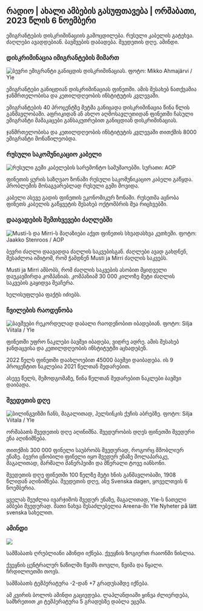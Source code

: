 ## რადიო \| ახალი ამბების გასუფთავება \| ორშაბათი, 2023 წლის 6 ნოემბერი

ემიგრანტების დისკრიმინაციის გამოცდილება. რუსული კაბელის გატეხვა. ძაღლები ავადდებიან. ბავშვების დაბადება. შვედეთის დღე. ამინდი.

### დისკრიმინაცია იმიგრანტების მიმართ

![ბევრი ემიგრანტი განიცდის დისკრიმინაციას. ფოტო: Mikko Ahmajärvi / Yle](https://images.cdn.yle.fi/image/upload/c_crop,h_2485,w_4419,x_0,y_114/ar_1.777777777777777,c_fill,g_2700,g_200,g_50,wdq_auto:eco/f_auto/fl_lossy/v1698074800/39-115894164df61298ec3e)

ემიგრანტები განიცდიან დისკრიმინაციას ფინეთში. ამის შესახებ ნათქვამია ჯანმრთელობისა და კეთილდღეობის ინსტიტუტის კვლევაში.

ემიგრანტების 40 პროცენტზე მეტმა განიცადა დისკრიმინაცია წინა წლის განმავლობაში. აფრიკიდან ან ახლო აღმოსავლეთიდან ფინეთში ჩასული ემიგრანტი მამაკაცები განსაკუთრებით განიცდიან დისკრიმინაციას.

ჯანმრთელობისა და კეთილდღეობის ინსტიტუტის კვლევაში თითქმის 8000 ემიგრანტი მონაწილეობდა.

### რუსული საკომუნიკაციო კაბელი

![რუსული გემი კაბელების სარემონტო სამუშაოებში. სურათი: AOP](https://images.cdn.yle.fi/image/upload/c_crop,h_3283,w_5838,x_0,y_380/ar_1.7777777777777777,c_fill,g_faces,h_675,w_q_120/f_auto/fl_lossy/v1699268142/39-11962776548c5acae94c)

ფინეთის ყურის საზღვაო ზონაში რუსული საკომუნიკაციო კაბელი გაწყდა. პრობლემის მოსაგვარებლად რუსული გემი მოვიდა.

კაბელი ასევე გადის ფინეთის ეკონომიკურ ზონაში. რუსეთმა აცნობა ფინეთს კაბელის გაწყვეტის შესახებ ოქტომბრის შუა რიცხვებში.

### დაავადების შემთხვევები ძაღლებში

![Musti-ს და Mirri-ს მაღაზიები აქვთ ფინეთის სხვადასხვა კუთხეში. ფოტო: Jaakko Stenroos / AOP](https://images.cdn.yle.fi/image/upload/c_crop,h_2746,w_4883,x_0,y_452/ar_1.777777777777777,c_fill,g_507,w_1.q_auto:eco/f_auto/fl_lossy/v1699194714/39-11960056547a6fe024cd)

ბევრი ძაღლი დაავადდა ძაღლის საკვებისგან. ძაღლები ავად გახდნენ, შესაძლოა იმიტომ, რომ ჭამდნენ Musti ja Mirri ძაღლის საკვებს.

Musti ja Mirri ამბობს, რომ ძაღლის საკვების ასობით მყიდველი დაუკავშირდა კომპანიას. კომპანიამ 30 000 კილოზე მეტი ძაღლის საკვების გაყიდვა შეაჩერა.

ხელისუფლება ფაქტს იძიებს.

### ჩვილების რაოდენობა

![ბავშვები რეკორდულად დაბალი რაოდენობით იბადებიან. ფოტო: Silja Viitala / Yle](https://images.cdn.yle.fi/image/upload/c_crop,h_2812,w_5000,x_0,y_233/ar_1.7777777777777777,c_fill,g_faces,h_120,h_pr.q_auto:eco/f_auto/fl_lossy/v1697805617/39-1189261653274b0907f5)

ფინეთში უფრო ნაკლები ბავშვი იბადება, ვიდრე ადრე. ამის შესახებ ჯანდაცვისა და კეთილდღეობის ინსტიტუტში აცხადებენ.

2022 წელს ფინეთში დაახლოებით 45000 ბავშვი დაიბადება. ის 9 პროცენტით ნაკლებია 2021 წელთან შედარებით.

ასევე წელს, შემოდგომაზე, წინა წელთან შედარებით ნაკლები ბავშვი დაიბადა.

### შვედეთის დღე

![ბილინგვიზმი ჩანს, მაგალითად, ჰელსინკის ქუჩის აბრებზე. ფოტო: Silja Viitala / Yle](https://images.cdn.yle.fi/image/upload/c_crop,h_2813,w_5000,x_0,y_0/ar_1.7777777777777777,c_fill,g_faces,h_1270,w_5000,x_0,y_0/ar_1.7777777777777777,c_fill,g_faces,h_1200,w/dq_auto:eco/f_auto/fl_lossy/v1615970514/39-7850546051bda715b05)

ორშაბათს შვედეთის დღე აღინიშნა. შვედურობის დღეს ფინეთში შვედური ენა აღინიშნება.

თითქმის 300 000 ფინელი საუბრობს შვედურად, როგორც მშობლიურ ენაზე. ბევრი ცნობილი ფინელი იყო შვედურ ენაზე მოლაპარაკე, მაგალითად, მარშალი მანერჰეიმი და მწერალი ტოვე იანსონი.

შვედეთის დღე ფინეთში 100 წელზე მეტი ხნის განმავლობაში, 1908 წლიდან აღინიშნება. შვედეთის დღე, ანუ Svenska dagen, ყოველთვის 6 ნოემბერია.

ყველას შეუძლია ივარჯიშოს შვედურ ენაზე, მაგალითად, Yle-ს ნათელი ამბები შვედურად. მათი ნახვა შესაძლებელია Areena-ში Yle Nyheter på lätt svenska სახელით.

### ამინდი

![](https://images.cdn.yle.fi/image/upload/c_crop,h_1080,w_1919,x_0,y_0/ar_1.777777777777777,c_fill,g_faces,h_675,w_121200df_auto/fl_lossy/v1699290254/39-119671665491c7602c1a)

სამშაბათს ღრუბლიანი ამინდი იქნება. ქვეყნის ზოგიერთ რაიონში ნისლია.

ქვეყნის ცენტრალურ ნაწილში წვიმს თოვლი, წვიმა და წყალი. ჩრდილოეთში თოვს.

სამშაბათს ტემპერატურა -2-დან +7 გრადუსამდე იქნება.

ამ კვირის ბოლოს ამინდი გაცივდება. ლაპლანდიაში ყინვა ძლიერდება, სამხრეთით კი ტემპერატურა 5 გრადუსზე დაბლა ეცემა.